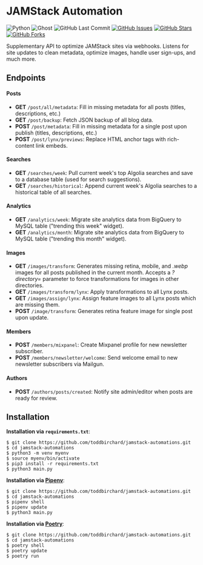 # JAMStack Automation

![Python](https://img.shields.io/badge/python-^3.8-blue.svg?longCache=true&style=flat-square&colorA=4c566a&colorB=5e81ac)
![Ghost](https://img.shields.io/badge/Ghost-^v3.0.0-lightgrey.svg?longCache=true&style=flat-square&logo=ghost&logoColor=white&colorB=656c82&colorA=4c566a)
![GitHub Last Commit](https://img.shields.io/github/last-commit/google/skia.svg?style=flat-square&colorA=4c566a&logo=GitHub&colorB=a3be8c)
[![GitHub Issues](https://img.shields.io/github/issues/toddbirchard/jamstack-automations.svg?style=flat-square&colorA=4c566a&logo=GitHub&colorB=ebcb8b)](https://github.com/toddbirchard/jamstack-automations/issues)
[![GitHub Stars](https://img.shields.io/github/stars/toddbirchard/jamstack-automations.svg?style=flat-square&colorA=4c566a&logo=GitHub&colorB=ebcb8b)](https://github.com/toddbirchard/jamstack-automations/stargazers)
[![GitHub Forks](https://img.shields.io/github/forks/toddbirchard/jamstack-automations.svg?style=flat-square&colorA=4c566a&logo=GitHub&colorB=ebcb8b)](https://github.com/toddbirchard/jamstack-automations/network)

Supplementary API to optimize JAMStack sites via webhooks. Listens for site updates to clean metadata, optimize images, handle user sign-ups, and much more.

## Endpoints

#### Posts
  * **GET** `/post/all/metadata`: Fill in missing metadata for all posts (titles, descriptions, etc.)
  * **GET** `/post/backup`: Fetch JSON backup of all blog data.
  * **POST** `/post/metadata`: Fill in missing metadata for a single post upon publish (titles, descriptions, etc.)
  * **POST** `/post/lynx/previews`: Replace HTML anchor tags with rich-content link embeds.
#### Searches
  * **GET** `/searches/week`: Pull current week's top Algolia searches and save to a database table (used for search suggestions).
  * **GET** `/searches/historical`: Append current week's Algolia searches to a historical table of all searches.
#### Analytics
  * **GET** `/analytics/week`: Migrate site analytics data from BigQuery to MySQL table ("trending this week" widget).
  * **GET** `/analytics/month`: Migrate site analytics data from BigQuery to MySQL table ("trending this month" widget).
#### Images
  * **GET** `/images/transform`: Generates missing retina, mobile, and *.webp* images for all posts published in the current month. Accepts a *?directory=* parameter to force transformations for images in other directories.
  * **GET** `/images/transform/lynx`: Apply transformations to all Lynx posts.
  * **GET** `/images/assign/lynx`: Assign feature images to all Lynx posts which are missing them.
  * **POST** `/image/transform`: Generates retina feature image for single post upon update. 
#### Members
  * **POST** `/members/mixpanel`: Create Mixpanel profile for new newsletter subscriber.
  * **POST** `/members/newsletter/welcome`: Send welcome email to new newsletter subscribers via Mailgun.
#### Authors
  * **POST** `/authors/posts/created`: Notify site admin/editor when posts are ready for review.
  
## Installation

**Installation via `requirements.txt`**:

```shell
$ git clone https://github.com/toddbirchard/jamstack-automations.git
$ cd jamstack-automations
$ python3 -m venv myenv
$ source myenv/bin/activate
$ pip3 install -r requirements.txt
$ python3 main.py
```

**Installation via [Pipenv](https://pipenv-fork.readthedocs.io/en/latest/)**:

```shell
$ git clone https://github.com/toddbirchard/jamstack-automations.git
$ cd jamstack-automations
$ pipenv shell
$ pipenv update
$ python3 main.py
```

**Installation via [Poetry](https://python-poetry.org/)**:

```shell
$ git clone https://github.com/toddbirchard/jamstack-automations.git
$ cd jamstack-automations
$ poetry shell
$ poetry update
$ poetry run
```